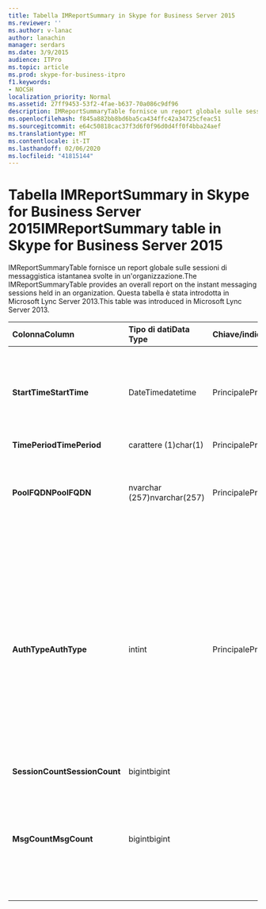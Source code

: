 ```yaml
---
title: Tabella IMReportSummary in Skype for Business Server 2015
ms.reviewer: ''
ms.author: v-lanac
author: lanachin
manager: serdars
ms.date: 3/9/2015
audience: ITPro
ms.topic: article
ms.prod: skype-for-business-itpro
f1.keywords:
- NOCSH
localization_priority: Normal
ms.assetid: 27ff9453-53f2-4fae-b637-70a086c9df96
description: IMReportSummaryTable fornisce un report globale sulle sessioni di messaggistica istantanea svolte in un'organizzazione. Questa tabella è stata introdotta in Microsoft Lync Server 2013.
ms.openlocfilehash: f845a882bb8bd6ba5ca434ffc42a34725cfeac51
ms.sourcegitcommit: e64c50818cac37f3d6f0f96d0d4ff0f4bba24aef
ms.translationtype: MT
ms.contentlocale: it-IT
ms.lasthandoff: 02/06/2020
ms.locfileid: "41815144"
---
```

# <a name="imreportsummary-table-in-skype-for-business-server-2015"></a><span data-ttu-id="ba8c3-104">Tabella IMReportSummary in Skype for Business Server 2015</span><span class="sxs-lookup"><span data-stu-id="ba8c3-104">IMReportSummary table in Skype for Business Server 2015</span></span>
 
<span data-ttu-id="ba8c3-105">IMReportSummaryTable fornisce un report globale sulle sessioni di messaggistica istantanea svolte in un'organizzazione.</span><span class="sxs-lookup"><span data-stu-id="ba8c3-105">The IMReportSummaryTable provides an overall report on the instant messaging sessions held in an organization.</span></span> <span data-ttu-id="ba8c3-106">Questa tabella è stata introdotta in Microsoft Lync Server 2013.</span><span class="sxs-lookup"><span data-stu-id="ba8c3-106">This table was introduced in Microsoft Lync Server 2013.</span></span>
  
|<span data-ttu-id="ba8c3-107">**Colonna**</span><span class="sxs-lookup"><span data-stu-id="ba8c3-107">**Column**</span></span>|<span data-ttu-id="ba8c3-108">**Tipo di dati**</span><span class="sxs-lookup"><span data-stu-id="ba8c3-108">**Data Type**</span></span>|<span data-ttu-id="ba8c3-109">**Chiave/indice**</span><span class="sxs-lookup"><span data-stu-id="ba8c3-109">**Key/Index**</span></span>|<span data-ttu-id="ba8c3-110">**Dettagli**</span><span class="sxs-lookup"><span data-stu-id="ba8c3-110">**Details**</span></span>|
|:-----|:-----|:-----|:-----|
|<span data-ttu-id="ba8c3-111">**StartTime**</span><span class="sxs-lookup"><span data-stu-id="ba8c3-111">**StartTime**</span></span> <br/> |<span data-ttu-id="ba8c3-112">DateTime</span><span class="sxs-lookup"><span data-stu-id="ba8c3-112">datetime</span></span>  <br/> |<span data-ttu-id="ba8c3-113">Principale</span><span class="sxs-lookup"><span data-stu-id="ba8c3-113">Primary</span></span>  <br/> |<span data-ttu-id="ba8c3-114">Data e ora di inizio della sessione di messaggistica istantanea.</span><span class="sxs-lookup"><span data-stu-id="ba8c3-114">Date and time that the instant messaging session began.</span></span>  <br/> |
|<span data-ttu-id="ba8c3-115">**TimePeriod**</span><span class="sxs-lookup"><span data-stu-id="ba8c3-115">**TimePeriod**</span></span> <br/> |<span data-ttu-id="ba8c3-116">carattere (1)</span><span class="sxs-lookup"><span data-stu-id="ba8c3-116">char(1)</span></span>  <br/> |<span data-ttu-id="ba8c3-117">Principale</span><span class="sxs-lookup"><span data-stu-id="ba8c3-117">Primary</span></span>  <br/> ||
|<span data-ttu-id="ba8c3-118">**PoolFQDN**</span><span class="sxs-lookup"><span data-stu-id="ba8c3-118">**PoolFQDN**</span></span> <br/> |<span data-ttu-id="ba8c3-119">nvarchar (257)</span><span class="sxs-lookup"><span data-stu-id="ba8c3-119">nvarchar(257)</span></span>  <br/> |<span data-ttu-id="ba8c3-120">Principale</span><span class="sxs-lookup"><span data-stu-id="ba8c3-120">Primary</span></span>  <br/> |<span data-ttu-id="ba8c3-121">Nome di dominio completo del pool che ospita la sessione.</span><span class="sxs-lookup"><span data-stu-id="ba8c3-121">Fully qualified domain name of the pool hosting the session.</span></span>  <br/> |
|<span data-ttu-id="ba8c3-122">**AuthType**</span><span class="sxs-lookup"><span data-stu-id="ba8c3-122">**AuthType**</span></span> <br/> |<span data-ttu-id="ba8c3-123">int</span><span class="sxs-lookup"><span data-stu-id="ba8c3-123">int</span></span>  <br/> |<span data-ttu-id="ba8c3-124">Principale</span><span class="sxs-lookup"><span data-stu-id="ba8c3-124">Primary</span></span>  <br/> |<span data-ttu-id="ba8c3-125">Priorità, ad esempio urgente o non urgente, della chiamata.</span><span class="sxs-lookup"><span data-stu-id="ba8c3-125">Priority (for example, urgent or non-urgent) of the call.</span></span> <span data-ttu-id="ba8c3-126">Le informazioni prioritarie sono archiviate nella [Tabella CallPriorities in Skype for Business Server 2015](callpriorities.md).</span><span class="sxs-lookup"><span data-stu-id="ba8c3-126">Priority information is stored in the [CallPriorities table in Skype for Business Server 2015](callpriorities.md).</span></span>  <br/> |
|<span data-ttu-id="ba8c3-127">**SessionCount**</span><span class="sxs-lookup"><span data-stu-id="ba8c3-127">**SessionCount**</span></span> <br/> |<span data-ttu-id="ba8c3-128">bigint</span><span class="sxs-lookup"><span data-stu-id="ba8c3-128">bigint</span></span>  <br/> |||
|<span data-ttu-id="ba8c3-129">**MsgCount**</span><span class="sxs-lookup"><span data-stu-id="ba8c3-129">**MsgCount**</span></span> <br/> |<span data-ttu-id="ba8c3-130">bigint</span><span class="sxs-lookup"><span data-stu-id="ba8c3-130">bigint</span></span>  <br/> ||<span data-ttu-id="ba8c3-131">Numero totale di messaggi istantanei scambiati durante la sessione.</span><span class="sxs-lookup"><span data-stu-id="ba8c3-131">Total number of instant messages exchanged during the session.</span></span>  <br/> |
   

